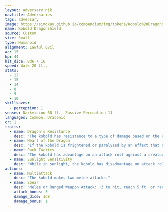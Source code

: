 ```yaml
---
layout: adversary.njk
navtitle: Adversaries
tags: adversary
image: https://simokay.github.io/compendium/img/tokens/Kobold%20Dragonshield.webp
name: Kobold Dragonshield
source: Custom
size: Small
type: Humanoid
alignment: Lawful Evil
ac: 15
hp: 44
hit_dice: 8d6 + 16
speed: Walk 20 ft.,
stats:
  - 12
  - 15
  - 14
  - 8
  - 9
  - 10
skillsaves:
  - perception: 1
senses: Darkvision 60 ft., Passive Perception 11
languages: Common, Draconic
cr: 1
traits:
  - name: Dragon's Resistance
    desc: "The kobold has resistance to a type of damage based on the color of dragon that invested it with power (choose or roll a d10): 1–2, acid (black); 3–4, cold (white); 5–6, fire (red); 7–8, lightning (blue); 9–10, poison (green)."
  - name: Heart of the Dragon
    desc: "If the kobold is frightened or paralyzed by an effect that allows a saving throw, it can repeat the save at the start of its turn to end the effect on itself and all kobolds within 30 feet of it. Any kobold that benefits from this trait (including the dragonshield) has advantage on its next attack roll."
  - name: Pack Tactics
    desc: "The kobold has advantage on an attack roll against a creature if at least one of the kobold's allies is within 5 feet of the creature and the ally isn't incapacitated."
  - name: Sunlight Sensitivity
    desc: "While in sunlight, the kobold has disadvantage on attack rolls, as well as on Wisdom (Perception) checks that rely on sight."
actions:
  - name: Multiattack
    desc: "The kobold makes two melee attacks."
  - name: Spear
    desc: "Melee or Ranged Weapon Attack: +3 to hit, reach 5 ft. or range 20/60 ft., one target. Hit: 4 (1d6 + 1) piercing damage, or 5 (1d8 + 1) piercing damage if used with two hands to make a melee attack."
    attack_bonus: 3
    damage_dice: 1d8
    damage_bonus: 1
---
```








